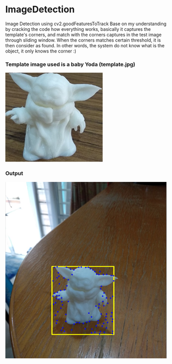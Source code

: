 # ImageDetection
Image Detection using cv2.goodFeaturesToTrack 
Base on my understanding by cracking the code how everything works, basically it captures the template's corners, and match with the corners captures in the test image through sliding window. When the corners matches certain threshold, it is then consider as found. In other words, the system do not know what is the object, it only knows the corner :)

### Template image used is a baby Yoda (template.jpg)
![Template](https://github.com/TMCheah/ImageDetection/blob/main/template.jpg)

### Output
![Output](https://github.com/TMCheah/ImageDetection/blob/main/object%20detection.png)

